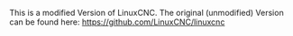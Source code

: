 This is a modified Version of LinuxCNC.
The original (unmodified) Version can be found here: https://github.com/LinuxCNC/linuxcnc
